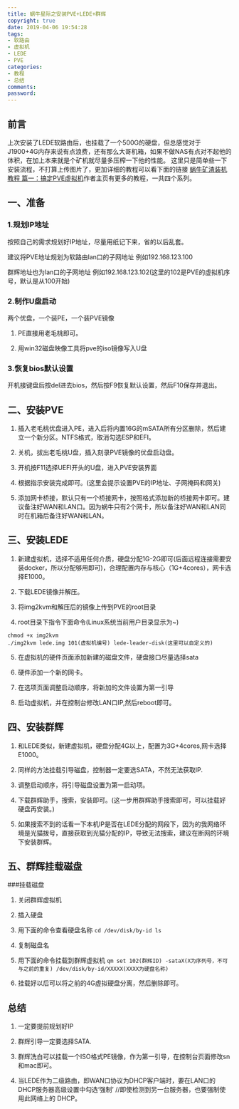```yaml
---
title: 蜗牛星际之安装PVE+LEDE+群辉
copyright: true
date: 2019-04-06 19:54:28
tags:
- 软路由
- 虚拟机
- LEDE
- PVE
categories:
- 教程
- 总结
comments:
password:
---
```


## 前言
上次安装了LEDE软路由后，也挂载了一个500G的硬盘，但总感觉对于J1900+4G内存来说有点浪费，还有那么大哥机箱，如果不做NAS有点对不起他的体积，在加上本来就是个矿机就尽量多压榨一下他的性能。
这里只是简单些一下安装流程，不打算上传图片了，更加详细的教程可以看下面的链接
[蜗牛矿渣装机教程 篇一：搞定PVE虚拟机](https://post.smzdm.com/p/ag89qdw6/)作者主页有更多的教程，一共四个系列。

## 一、准备
### 1.规划IP地址
按照自己的需求规划好IP地址，尽量用纸记下来，省的以后乱套。

建议将PVE地址规划为软路由lan口的子网地址 例如192.168.123.100

群辉地址也为lan口的子网地址 例如192.168.123.102(这里的102是PVE的虚拟机序号，默认是从100开始)

### 2.制作U盘启动
两个优盘，一个装PE，一个装PVE镜像

1. PE直接用老毛桃即可。

2. 用win32磁盘映像工具将pve的iso镜像写入U盘

### 3.恢复bios默认设置
开机接键盘后按del进去bios，然后按F9恢复默认设置，然后F10保存并退出。

## 二、安装PVE
1. 插入老毛桃优盘进入PE，进入后将内置16G的mSATA所有分区删除，然后建立一个新分区。NTFS格式，取消勾选ESP和EFI。

2. 关机，拔出老毛桃U盘，插入刻录PVE镜像的优盘启动盘。

3. 开机按F11选择UEFI开头的U盘，进入PVE安装界面	

4. 根据指示安装完成即可。(这里会提示设置PVE的IP地址、子网掩码和网关)

5. 添加网卡桥接，默认只有一个桥接网卡，按照格式添加新的桥接网卡即可。建议备注好WAN和LAN口。因为蜗牛只有2个网卡，所以备注好WAN和LAN同时在机箱后备注好WAN和LAN。

## 三、安装LEDE
1. 新建虚拟机，选择不适用任何介质，硬盘分配1G-2G即可(后面远程连接需要安装docker，所以分配够用即可)，合理配置内存与核心（1G+4cores），网卡选择E1000。

2. 下载LEDE镜像并解压。

3. 将img2kvm和解压后的镜像上传到PVE的root目录

4. root目录下指令下面命令(Linux系统当前用户目录显示为~)

```
chmod +x img2kvm
./img2kvm lede.img 101(虚拟机编号) lede-leader-disk(这里可以自定义的)
```
5. 在虚拟机的硬件页面添加新建的磁盘文件，硬盘接口尽量选择sata

6. 硬件添加一个新的网卡。

7. 在选项页面调整启动顺序，将新加的文件设置为第一引导

8. 启动虚拟机，并在控制台修改LAN口IP,然后reboot即可。

## 四、安装群辉
1. 和LEDE类似，新建虚拟机，硬盘分配4G以上，配置为3G+4cores,网卡选择E1000。

2. 同样的方法挂载引导磁盘，控制器一定要选SATA，不然无法获取IP.
3. 调整启动顺序，将引导磁盘设置为第一启动项。

4. 下载群辉助手，搜索，安装即可。(这一步用群辉助手搜索即可，可以挂载好硬盘再安装。)
5. 如果搜索不到的话看一下本机IP是否在LEDE分配的网段下，因为的我网络环境是光猫拨号，直接获取到光猫分配的IP，导致无法搜索，建议在断网的环境下安装群辉。

## 五、群辉挂载磁盘
###挂载磁盘
1. 关闭群辉虚拟机

2. 插入硬盘

3. 用下面的命令查看硬盘名称
   `cd /dev/disk/by-id
   ls
   `

4. 复制磁盘名

5. 用下面的命令挂载到群辉虚拟机
   `qm set 102(群辉ID) -sataX(X为序列号，不可与之前的重复) /dev/disk/by-id/XXXXX(XXXX为硬盘名称)`
6. 挂载好以后可以将之前的4G虚拟硬盘分离，然后删除即可。

## 总结
1. 一定要提前规划好IP

2. 群辉引导一定要选择SATA.

3. 群辉洗白可以挂载一个ISO格式PE镜像，作为第一引导，在控制台页面修改sn和mac即可。

4. 当LEDE作为二级路由，即WAN口协议为DHCP客户端时，要在LAN口的DHCP服务器高级设置中勾选‘强制’ //即使检测到另一台服务器，也要强制使用此网络上的 DHCP。